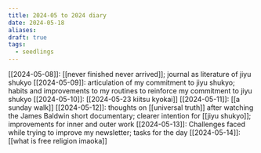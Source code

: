 ```yaml
---
title: 2024-05 to 2024 diary
date: 2024-05-18
aliases: 
draft: true
tags:
  - seedlings
---
```

[[2024-05-08]]: [[never finished never arrived]]; journal as literature of jiyu shukyo
[[2024-05-09]]: articulation of my commitment to jiyu shukyo; habits and improvements to my routines to reinforce my commitment to jiyu shukyo
[[2024-05-10]]: [[2024-05-23 kiitsu kyokai]]
[[2024-05-11]]: [[a sunday walk]]
[[2024-05-12]]: thoughts on [[universal truth]] after watching the James Baldwin short documentary; clearer intention for [[jiyu shukyo]]; improvements for inner and outer work
[[2024-05-13]]: Challenges faced while trying to improve my newsletter; tasks for the day
[[2024-05-14]]: [[what is free religion imaoka]]